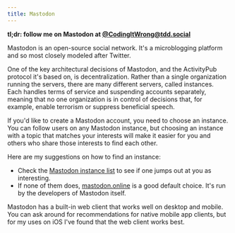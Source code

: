 ```yaml
---
title: Mastodon
---
```


**tl;dr: follow me on Mastodon at [@CodingItWrong@tdd.social](https://tdd.social/@CodingItWrong)**

Mastodon is an open-source social network. It's a microblogging platform and so most closely modeled after Twitter.

One of the key architectural decisions of Mastodon, and the ActivityPub protocol it's based on, is decentralization. Rather than a single organization running the servers, there are many different servers, called instances. Each handles terms of service and suspending accounts separately, meaning that no one organization is in control of decisions that, for example, enable terrorism or suppress beneficial speech.

If you'd like to create a Mastodon account, you need to choose an instance. You can follow users on any Mastodon instance, but choosing an instance with a topic that matches your interests will make it easier for you and others who share those interests to find each other.

Here are my suggestions on how to find an instance:

* Check the [Mastodon instance list](https://joinmastodon.org/communities) to see if one jumps out at you as interesting.
* If none of them does, [mastodon.online](https://mastodon.online) is a good default choice. It's run by the developers of Mastodon itself.

Mastodon has a built-in web client that works well on desktop and mobile. You can ask around for recommendations for native mobile app clients, but for my uses on iOS I've found that the web client works best.

